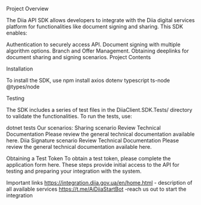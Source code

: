 Project Overview

The Diia API SDK allows developers to integrate with the Diia digital services platform for functionalities like document signing and sharing. This SDK enables:

Authentication to securely access API.
Document signing with multiple algorithm options.
Branch and Offer Management.
Obtaining deeplinks for document sharing and signing scenarios.
Project Contents


Installation

To install the SDK, use npm install axios dotenv typescript ts-node @types/node

Testing

The SDK includes a series of test files in the DiiaClient.SDK.Tests/ directory to validate the functionalities. To run the tests, use:

dotnet tests
Our scenarios: Sharing scenario Review Technical Documentation Please review the general technical documentation available here. Diia Signature scenario Review Technical Documentation Please review the general technical documentation available here.

Obtaining a Test Token To obtain a test token, please complete the application form here. These steps provide initial access to the API for testing and preparing your integration with the system.

Important links https://integration.diia.gov.ua/en/home.html - description of all available services https://t.me/AiDiiaStartBot -reach us out to start the integration
